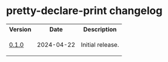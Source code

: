 # pretty-declare-print changelog

<table>
    <tr>
        <th>Version</th>
        <th>Date</th>
        <th>Description</th>
    </tr>
    <tr>
        <td>
            <a href="https://github.com/linguisticmind/pretty-declare-print/releases/tag/v0.1.0">0.1.0</a></td>
        <td>
            2024-04-22
        </td>
        <td>
            <p>
                Initial release.
            </p>
        </td>
    </tr>
</table>
